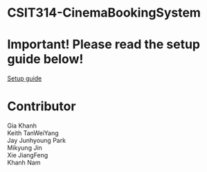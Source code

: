 # CSIT314-CinemaBookingSystem

<h1>Important! Please read the setup guide below!</h1>
<a href="https://docs.google.com/document/d/171rAjRilCQRE3mS0SH_-pa-7pbEFLgTkazWLOz-yWBs/edit?usp=sharing">Setup guide</a>
<br>
<h1>Contributor</h1>
Gia Khanh<br>
Keith TanWeiYang<br>
Jay Junhyoung Park<br>
Mikyung Jin<br>
Xie JiangFeng<br>
Khanh Nam<br>
